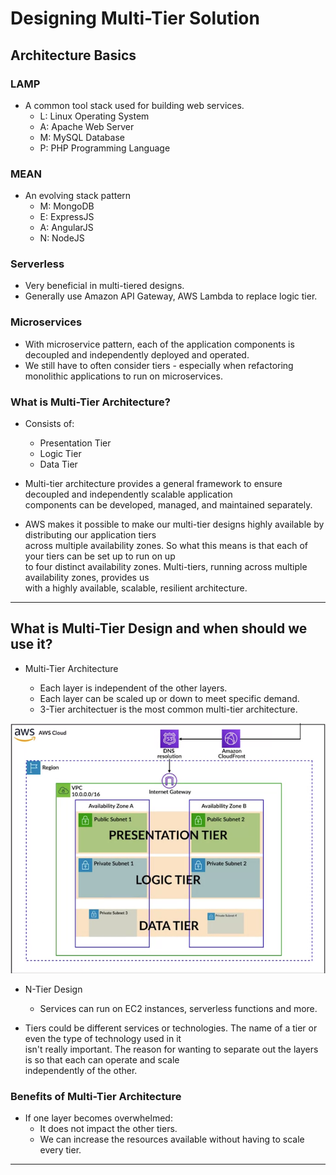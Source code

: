 # Designing Multi-Tier Solution

## Architecture Basics

### LAMP

- A common tool stack used for building web services.
  - L: Linux Operating System
  - A: Apache Web Server
  - M: MySQL Database
  - P: PHP Programming Language

### MEAN

- An evolving stack pattern
  - M: MongoDB
  - E: ExpressJS
  - A: AngularJS
  - N: NodeJS

### Serverless

- Very beneficial in multi-tiered designs.
- Generally use Amazon API Gateway, AWS Lambda to replace logic tier.

### Microservices

- With microservice pattern, each of the application components is decoupled and independently deployed and operated.
- We still have to often consider tiers - especially when refactoring monolithic applications to run on microservices.

### What is Multi-Tier Architecture?

- Consists of:

  - Presentation Tier
  - Logic Tier
  - Data Tier

- Multi-tier architecture provides a general framework to ensure decoupled and independently scalable application  
  components can be developed, managed, and maintained separately.

- AWS makes it possible to make our multi-tier designs highly available by distributing our application tiers  
  across multiple availability zones. So what this means is that each of your tiers can be set up to run on up  
  to four distinct availability zones. Multi-tiers, running across multiple availability zones, provides us  
  with a highly available, scalable, resilient architecture.

---

## What is Multi-Tier Design and when should we use it?

- Multi-Tier Architecture

  - Each layer is independent of the other layers.
  - Each layer can be scaled up or down to meet specific demand.
  - 3-Tier architectuer is the most common multi-tier architecture.

![picture 9](/images/AWS_SAA_DMTS_1.png)

- N-Tier Design

  - Services can run on EC2 instances, serverless functions and more.

- Tiers could be different services or technologies. The name of a tier or even the type of technology used in it  
  isn't really important. The reason for wanting to separate out the layers is so that each can operate and scale  
  independently of the other.

### Benefits of Multi-Tier Architecture

- If one layer becomes overwhelmed:
  - It does not impact the other tiers.
  - We can increase the resources available without having to scale every tier.

---
